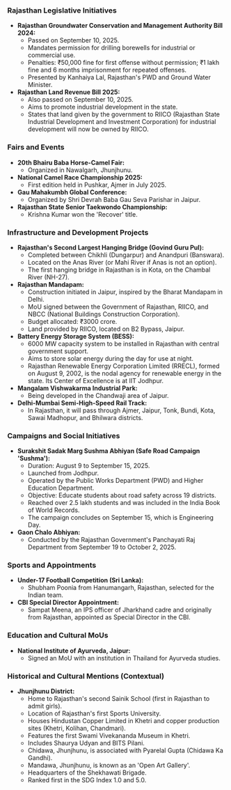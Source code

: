 ### Rajasthan Legislative Initiatives

*   **Rajasthan Groundwater Conservation and Management Authority Bill 2024:**
    *   Passed on September 10, 2025.
    *   Mandates permission for drilling borewells for industrial or commercial use.
    *   Penalties: ₹50,000 fine for first offense without permission; ₹1 lakh fine and 6 months imprisonment for repeated offenses.
    *   Presented by Kanhaiya Lal, Rajasthan's PWD and Ground Water Minister.
*   **Rajasthan Land Revenue Bill 2025:**
    *   Also passed on September 10, 2025.
    *   Aims to promote industrial development in the state.
    *   States that land given by the government to RIICO (Rajasthan State Industrial Development and Investment Corporation) for industrial development will now be owned by RIICO.

### Fairs and Events

*   **20th Bhairu Baba Horse-Camel Fair:**
    *   Organized in Nawalgarh, Jhunjhunu.
*   **National Camel Race Championship 2025:**
    *   First edition held in Pushkar, Ajmer in July 2025.
*   **Gau Mahakumbh Global Conference:**
    *   Organized by Shri Devrah Baba Gau Seva Parishar in Jaipur.
*   **Rajasthan State Senior Taekwondo Championship:**
    *   Krishna Kumar won the 'Recover' title.

### Infrastructure and Development Projects

*   **Rajasthan's Second Largest Hanging Bridge (Govind Guru Pul):**
    *   Completed between Chikhli (Dungarpur) and Anandpuri (Banswara).
    *   Located on the Anas River (or Mahi River if Anas is not an option).
    *   The first hanging bridge in Rajasthan is in Kota, on the Chambal River (NH-27).
*   **Rajasthan Mandapam:**
    *   Construction initiated in Jaipur, inspired by the Bharat Mandapam in Delhi.
    *   MoU signed between the Government of Rajasthan, RIICO, and NBCC (National Buildings Construction Corporation).
    *   Budget allocated: ₹3000 crore.
    *   Land provided by RIICO, located on B2 Bypass, Jaipur.
*   **Battery Energy Storage System (BESS):**
    *   6000 MW capacity system to be installed in Rajasthan with central government support.
    *   Aims to store solar energy during the day for use at night.
    *   Rajasthan Renewable Energy Corporation Limited (RRECL), formed on August 9, 2002, is the nodal agency for renewable energy in the state. Its Center of Excellence is at IIT Jodhpur.
*   **Mangalam Vishwakarma Industrial Park:**
    *   Being developed in the Chandwaji area of Jaipur.
*   **Delhi-Mumbai Semi-High-Speed Rail Track:**
    *   In Rajasthan, it will pass through Ajmer, Jaipur, Tonk, Bundi, Kota, Sawai Madhopur, and Bhilwara districts.

### Campaigns and Social Initiatives

*   **Surakshit Sadak Marg Sushma Abhiyan (Safe Road Campaign 'Sushma'):**
    *   Duration: August 9 to September 15, 2025.
    *   Launched from Jodhpur.
    *   Operated by the Public Works Department (PWD) and Higher Education Department.
    *   Objective: Educate students about road safety across 19 districts.
    *   Reached over 2.5 lakh students and was included in the India Book of World Records.
    *   The campaign concludes on September 15, which is Engineering Day.
*   **Gaon Chalo Abhiyan:**
    *   Conducted by the Rajasthan Government's Panchayati Raj Department from September 19 to October 2, 2025.

### Sports and Appointments

*   **Under-17 Football Competition (Sri Lanka):**
    *   Shubham Poonia from Hanumangarh, Rajasthan, selected for the Indian team.
*   **CBI Special Director Appointment:**
    *   Sampat Meena, an IPS officer of Jharkhand cadre and originally from Rajasthan, appointed as Special Director in the CBI.

### Education and Cultural MoUs

*   **National Institute of Ayurveda, Jaipur:**
    *   Signed an MoU with an institution in Thailand for Ayurveda studies.

### Historical and Cultural Mentions (Contextual)

*   **Jhunjhunu District:**
    *   Home to Rajasthan's second Sainik School (first in Rajasthan to admit girls).
    *   Location of Rajasthan's first Sports University.
    *   Houses Hindustan Copper Limited in Khetri and copper production sites (Khetri, Kolihan, Chandmari).
    *   Features the first Swami Vivekananda Museum in Khetri.
    *   Includes Shaurya Udyan and BITS Pilani.
    *   Chidawa, Jhunjhunu, is associated with Pyarelal Gupta (Chidawa Ka Gandhi).
    *   Mandawa, Jhunjhunu, is known as an 'Open Art Gallery'.
    *   Headquarters of the Shekhawati Brigade.
    *   Ranked first in the SDG Index 1.0 and 5.0.